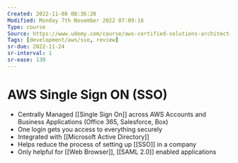 ```yaml
---
Created: 2022-11-08 08:36:20
Modified: Monday 7th November 2022 07:09:16
Type: course
Source: https://www.udemy.com/course/aws-certified-solutions-architect-associate-saa-c01/?xref=E0Aed11STH4LPUQvCz0GJFABTmM=
Tags: [development/aws/sso, review]
sr-due: 2022-11-24
sr-interval: 1
sr-ease: 130
---
```


# AWS Single Sign ON (SSO)

- Centrally Managed [[Single Sign On]] across AWS Accounts and Business Applications (Office 365, Salesforce, Box)
- One login gets you access to everything securely
- Integrated with [[Microsoft Active Directory]]
- Helps reduce the process of setting up [[SSO]] in a company
- Only helpful for [[Web Browser]], [[SAML 2.0]] enabled applications

